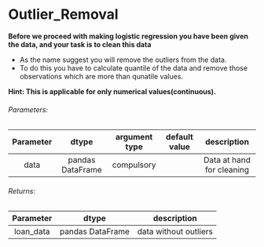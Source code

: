 # Outlier_Removal

**Before we proceed with making logistic regression you have been given the data, and your task is to clean this data**

- As the name suggest you will remove the outliers from the data.
- To do this you have to calculate quantile of the data and remove those observations which are more than qunatile values. 

**Hint: This is applicable for only numerical values(continuous).**

###### Parameters:

| Parameter | dtype | argument type | default value | description |
| :---: | :---: | :---: | :---: | :---: |
| data | pandas DataFrame| compulsory |  | Data at hand for cleaning|

###### Returns:

| Parameter | dtype  | description |
| :---: | :---: |:---: |
| loan_data | pandas DataFrame | data without outliers |